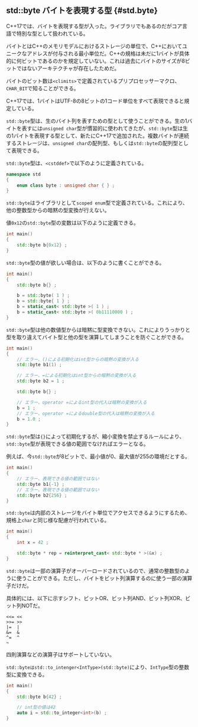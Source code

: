 ## std::byte バイトを表現する型 {#std.byte}

C++17では、バイトを表現する型が入った。ライブラリでもあるのだがコア言語で特別な型として扱われている。

バイトとはC++のメモリモデルにおけるストレージの単位で、C++においてユニークなアドレスが付与される最小単位だ。C++の規格は未だに1バイトが具体的に何ビットであるのかを規定していない。これは過去にバイトのサイズが8ビットではないアーキテクチャが存在したためだ。

バイトのビット数は`<climits>`で定義されているプリプロセッサーマクロ、`CHAR_BIT`で知ることができる。

C++17では、1バイトはUTF-8の8ビットの1コード単位をすべて表現できると規定している。

`std::byte`型は、生のバイト列を表すための型として使うことができる。生の1バイトを表すには`unsigned char`型が慣習的に使われてきたが、`std::byte`型は生の1バイトを表現する型として、新たにC++17で追加された。複数バイトが連続するストレージは、`unsigned char`の配列型、もしくは`std::byte`の配列型として表現できる。

`std::byte`型は、`<cstddef>`で以下のように定義されている。

~~~c++
namespace std
{
    enum class byte : unsigned char { } ;
}
~~~

`std::byte`はライブラリとして`scoped enum`型で定義されている。これにより、他の整数型からの暗黙の型変換が行えない。

値`0x12`の`std::byte`型の変数は以下のように定義できる。

~~~cpp
int main()
{
    std::byte b{0x12} ;
}
~~~

`std::byte`型の値が欲しい場合は、以下のように書くことができる。

~~~cpp
int main()
{
    std::byte b{} ;

    b = std::byte( 1 ) ;
    b = std::byte{ 1 } ;
    b = static_cast< std::byte >( 1 ) ;
    b = static_cast< std::byte >( 0b11110000 ) ;
}
~~~

`std::byte`型は他の数値型からは暗黙に型変換できない。これによりうっかりと型を取り違えてバイト型と他の型を演算してしまうことを防ぐことができる。

~~~c++
int main()
{
    // エラー、()による初期化はint型からの暗黙の変換が入る
    std::byte b1(1) ;

    // エラー、=による初期化はint型からの暗黙の変換が入る
    std::byte b2 = 1 ;

    std::byte b{} ;

    // エラー、operator =によるint型の代入は暗黙の変換が入る
    b = 1 ;
    // エラー、operator =によるdouble型の代入は暗黙の変換が入る
    b = 1.0 ;
}
~~~

`std::byte`型は`{}`によって初期化するが、縮小変換を禁止するルールにより、`std::byte`型が表現できる値の範囲でなければエラーとなる。

例えば、今`std::byte`が8ビットで、最小値が0、最大値が255の環境だとする。

~~~cpp
int main()
{
    // エラー、表現できる値の範囲ではない
    std::byte b1{-1} ;
    // エラー、表現できる値の範囲ではない
    std::byte b2{256} ;
}
~~~

`std::byte`は内部のストレージをバイト単位でアクセスできるようにするため、規格上`char`と同じ様な配慮が行われている。

~~~cpp
int main()
{
    int x = 42 ;

    std::byte * rep = reinterpret_cast< std::byte * >(&x) ;
}
~~~

`std::byte`は一部の演算子がオーバーロードされているので、通常の整数型のように使うことができる。ただし、バイトをビット列演算するのに使う一部の演算子だけだ。

具体的には、以下に示すシフト、ビットOR、ビット列AND、ビット列XOR、ビット列NOTだ。

~~~
<<= << 
>>= >>
|=  |
&=  &
^=  ^
~
~~~

四則演算などの演算子はサポートしていない。

`std::byteはstd::to_intenger<IntType>(std::byte)`により、`IntType`型の整数型に変換できる。

~~~cpp
int main()
{
    std::byte b{42} ;

    // int型の値は42
    auto i = std::to_integer<int>(b) ;
}
~~~

